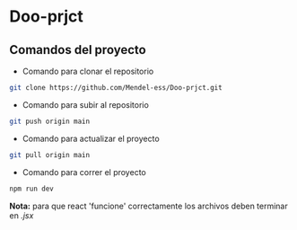 # Doo-prjct

## Comandos del proyecto

 - Comando para clonar el repositorio
```sh
git clone https://github.com/Mendel-ess/Doo-prjct.git
```
- Comando para subir al repositorio
```sh
git push origin main
```
- Comando para actualizar el proyecto
```sh
git pull origin main
```
- Comando para correr el proyecto
```sh
npm run dev
```
**Nota:** para que react 'funcione' correctamente los archivos deben terminar en *.jsx*